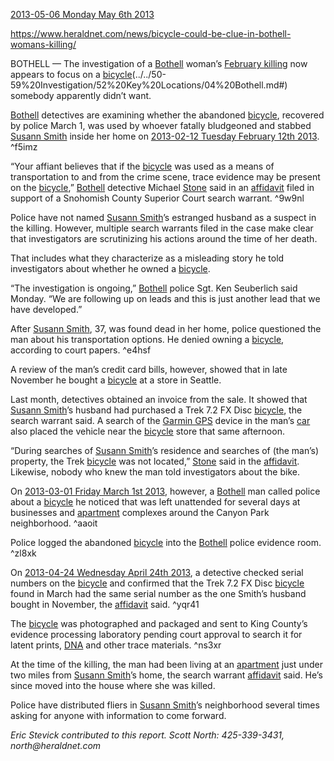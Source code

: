 [2013-05-06 Monday May 6th 2013](../../10-19%20Case%20Dates/13%20Investigation%20Dates/2013-05-06%20Monday%20May%206th%202013.md)

https://www.heraldnet.com/news/bicycle-could-be-clue-in-bothell-womans-killing/

BOTHELL — The investigation of a [Bothell](../../50-59%2520Investigation/52%2520Key%2520Locations/04%2520Bothell.md.md#) woman’s [February killing](http://www.heraldnet.com/article/20130430/NEWS01/704309813/0/SEARCH) now appears to focus on a [bicycle](../../60-69%20Evidence/63%20Physical/01%20Bicycle.md)(../../50-59%20Investigation/52%20Key%20Locations/04%20Bothell.md#) somebody apparently didn’t want.

[Bothell](../../50-59%2520Investigation/52%2520Key%2520Locations/04%2520Bothell.md.md#) detectives are examining whether the abandoned [bicycle](../../60-69%20Evidence/63%20Physical/01%20Bicycle.md), recovered by police March 1, was used by whoever fatally bludgeoned and stabbed [Susann Smith](../../70-79%20People/71%20Victim(s)/01%20Susann%20Smith.md) inside her home on [2013-02-12 Tuesday February 12th 2013](../../10-19%20Case%20Dates/12%20Crime%20Dates/2013-02-12%20Tuesday%20February%2012th%202013.md). ^f5imz

“Your affiant believes that if the [bicycle](../../60-69%20Evidence/63%20Physical/01%20Bicycle.md) was used as a means of transportation to and from the crime scene, trace evidence may be present on the [bicycle](../../60-69%20Evidence/63%20Physical/01%20Bicycle.md),” [Bothell](../../50-59%2520Investigation/52%2520Key%2520Locations/04%2520Bothell.md.md#) detective Michael [Stone](../../70-79%20People/76%20Experts/02%20Steve%20Stone.md) said in an [affidavit](../../20-29%20Case%20Files/21%20File%20Notes/02%20Affidavit.md) filed in support of a Snohomish County Superior Court search warrant. ^9w9nl

Police have not named [Susann Smith](../../70-79%20People/71%20Victim(s)/01%20Susann%20Smith.md)’s estranged husband as a suspect in the killing. However, multiple search warrants filed in the case make clear that investigators are scrutinizing his actions around the time of her death.

That includes what they characterize as a misleading story he told investigators about whether he owned a [bicycle](../../60-69%20Evidence/63%20Physical/01%20Bicycle.md).

“The investigation is ongoing,” [Bothell](../../50-59%2520Investigation/52%2520Key%2520Locations/04%2520Bothell.md.md#) police Sgt. Ken Seuberlich said Monday. “We are following up on leads and this is just another lead that we have developed.”

After [Susann Smith](../../70-79%20People/71%20Victim(s)/01%20Susann%20Smith.md), 37, was found dead in her home, police questioned the man about his transportation options. He denied owning a [bicycle](../../60-69%20Evidence/63%20Physical/01%20Bicycle.md), according to court papers. ^e4hsf

A review of the man’s credit card bills, however, showed that in late November he bought a [bicycle](../../60-69%20Evidence/63%20Physical/01%20Bicycle.md) at a store in Seattle.

Last month, detectives obtained an invoice from the sale. It showed that [Susann Smith](../../70-79%20People/71%20Victim(s)/01%20Susann%20Smith.md)’s husband had purchased a Trek 7.2 FX Disc [bicycle](../../60-69%20Evidence/63%20Physical/01%20Bicycle.md), the search warrant said. A search of the [Garmin GPS](../../60-69%20Evidence/61%20Digital/02%20Garmin%20GPS.md) device in the man’s [car](../../60-69%20Evidence/63%20Physical/04%20Car.md) also placed the vehicle near the [bicycle](../../60-69%20Evidence/63%20Physical/01%20Bicycle.md) store that same afternoon.

“During searches of [Susann Smith](../../70-79%20People/71%20Victim(s)/01%20Susann%20Smith.md)’s residence and searches of (the man’s) property, the Trek [bicycle](../../60-69%20Evidence/63%20Physical/01%20Bicycle.md) was not located,” [Stone](../../70-79%20People/76%20Experts/02%20Steve%20Stone.md) said in the [affidavit](../../20-29%20Case%20Files/21%20File%20Notes/02%20Affidavit.md). Likewise, nobody who knew the man told investigators about the bike.

On [2013-03-01 Friday March 1st 2013](../../10-19%20Case%20Dates/13%20Investigation%20Dates/2013-03-01%20Friday%20March%201st%202013.md), however, a [Bothell](../../50-59%2520Investigation/52%2520Key%2520Locations/04%2520Bothell.md.md#) man called police about a [bicycle](../../60-69%20Evidence/63%20Physical/01%20Bicycle.md) he noticed that was left unattended for several days at businesses and [apartment](../../50-59%20Investigation/52%20Key%20Locations/05%20Apartment.md) complexes around the Canyon Park neighborhood. ^aaoit

Police logged the abandoned [bicycle](../../60-69%20Evidence/63%20Physical/01%20Bicycle.md) into the [Bothell](../../50-59%20Investigation/52%20Key%20Locations/04%20Bothell.md) police evidence room. ^zl8xk

On [2013-04-24 Wednesday April 24th 2013](../../10-19%20Case%20Dates/13%20Investigation%20Dates/2013-04-24%20Wednesday%20April%2024th%202013.md), a detective checked serial numbers on the [bicycle](../../60-69%20Evidence/63%20Physical/01%20Bicycle.md) and confirmed that the Trek 7.2 FX Disc [bicycle](../../60-69%20Evidence/63%20Physical/01%20Bicycle.md) found in March had the same serial number as the one Smith’s husband bought in November, the [affidavit](../../20-29%20Case%20Files/21%20File%20Notes/02%20Affidavit.md) said. ^yqr41

The [bicycle](../../60-69%20Evidence/63%20Physical/01%20Bicycle.md) was photographed and packaged and sent to King County’s evidence processing laboratory pending court approval to search it for latent prints, [DNA](../../60-69%20Evidence/62%20Forensic/04%20DNA.md) and other trace materials. ^ns3xr

At the time of the killing, the man had been living at an [apartment](../../50-59%20Investigation/52%20Key%20Locations/05%20Apartment.md) just under two miles from [Susann Smith](../../70-79%20People/71%20Victim(s)/01%20Susann%20Smith.md)’s home, the search warrant [affidavit](../../20-29%20Case%20Files/21%20File%20Notes/02%20Affidavit.md) said. He’s since moved into the house where she was killed.

Police have distributed fliers in [Susann Smith](../../70-79%20People/71%20Victim(s)/01%20Susann%20Smith.md)’s neighborhood several times asking for anyone with information to come forward.

_Eric Stevick contributed to this report. Scott North: 425-339-3431, north@heraldnet.com_